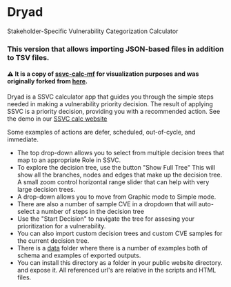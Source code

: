 # Dryad 
Stakeholder-Specific Vulnerability Categorization Calculator

### This version that allows importing JSON-based files in addition to TSV files. 
#### :warning: It is a copy of [ssvc-calc-mf](https://github.com/fruehaufm/SSVC/tree/main/ssvc-calc-mf) for visualization purposes and was originally forked from [here](https://github.com/CERTCC/SSVC/).

Dryad is a SSVC calculator app that guides you through the simple steps needed in making
a vulnerability priority decision.  The result of applying SSVC is a priority decision,
providing you with a recommended action. See the demo in our [SSVC calc website](https://democert.org/ssvc/)

Some examples of actions are 
defer, scheduled, out-of-cycle, and immediate.

* The top drop-down allows you to select from multiple decision trees that map to an appropriate Role in SSVC.
* To explore the decision tree, use the button "Show Full Tree" This will show all the branches, nodes and edges that make up the decision tree. A small zoom control horizontal range slider that can help with very large decision trees.
* A drop-down allows you to move from Graphic mode to Simple mode.
* There are also a number of sample CVE in a dropdown that will auto-select a number of steps in the decision tree
* Use the "Start Decision" to navigate the tree for assesing your prioritization for a vulnerability.
* You can also import custom decision trees and custom CVE samples for the current decision tree.
* There is a [data](../data/) folder where there is a number of examples both of schema and examples of exported outputs.
* You can install this directory as a folder in your public website directory. and expose it. All referenced url's are relative in the scripts and HTML files.


